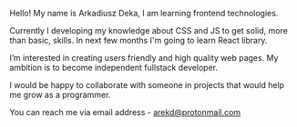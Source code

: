 Hello! My name is Arkadiusz Deka, I am learning frontend technologies. 

Currently I developing my knowledge about CSS and JS to get solid, more than basic, skills. In next few months I'm going to learn React library.

I’m interested in creating users friendly and high quality web pages. My ambition is to become independent fullstack developer.

I would be happy to collaborate with someone in projects that would help me grow as a programmer. 


You can reach me via email address - arekd@protonmail.com
